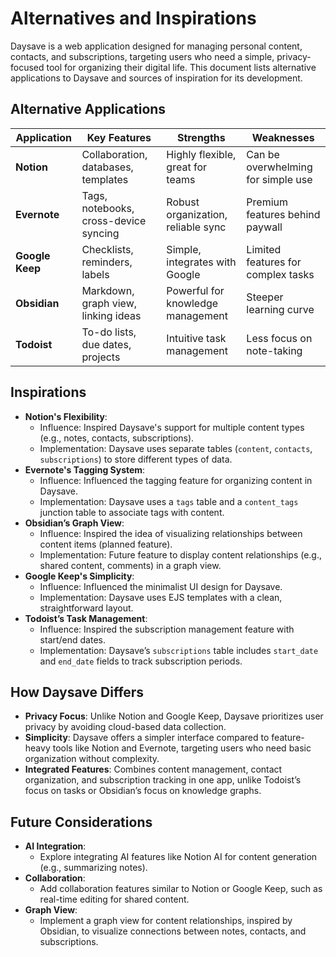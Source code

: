 # Alternatives and Inspirations

Daysave is a web application designed for managing personal content, contacts, and subscriptions, targeting users who need a simple, privacy-focused tool for organizing their digital life. This document lists alternative applications to Daysave and sources of inspiration for its development.

## Alternative Applications

| Application     | Key Features                          | Strengths                          | Weaknesses                        |
|-----------------|---------------------------------------|------------------------------------|-----------------------------------|
| **Notion**      | Collaboration, databases, templates   | Highly flexible, great for teams   | Can be overwhelming for simple use |
| **Evernote**    | Tags, notebooks, cross-device syncing | Robust organization, reliable sync | Premium features behind paywall  |
| **Google Keep** | Checklists, reminders, labels         | Simple, integrates with Google    | Limited features for complex tasks |
| **Obsidian**    | Markdown, graph view, linking ideas   | Powerful for knowledge management  | Steeper learning curve           |
| **Todoist**     | To-do lists, due dates, projects      | Intuitive task management          | Less focus on note-taking        |

## Inspirations

- **Notion's Flexibility**:
  - Influence: Inspired Daysave's support for multiple content types (e.g., notes, contacts, subscriptions).
  - Implementation: Daysave uses separate tables (`content`, `contacts`, `subscriptions`) to store different types of data.
- **Evernote's Tagging System**:
  - Influence: Influenced the tagging feature for organizing content in Daysave.
  - Implementation: Daysave uses a `tags` table and a `content_tags` junction table to associate tags with content.
- **Obsidian’s Graph View**:
  - Influence: Inspired the idea of visualizing relationships between content items (planned feature).
  - Implementation: Future feature to display content relationships (e.g., shared content, comments) in a graph view.
- **Google Keep's Simplicity**:
  - Influence: Influenced the minimalist UI design for Daysave.
  - Implementation: Daysave uses EJS templates with a clean, straightforward layout.
- **Todoist’s Task Management**:
  - Influence: Inspired the subscription management feature with start/end dates.
  - Implementation: Daysave’s `subscriptions` table includes `start_date` and `end_date` fields to track subscription periods.

## How Daysave Differs

- **Privacy Focus**: Unlike Notion and Google Keep, Daysave prioritizes user privacy by avoiding cloud-based data collection.
- **Simplicity**: Daysave offers a simpler interface compared to feature-heavy tools like Notion and Evernote, targeting users who need basic organization without complexity.
- **Integrated Features**: Combines content management, contact organization, and subscription tracking in one app, unlike Todoist’s focus on tasks or Obsidian’s focus on knowledge graphs.

## Future Considerations

- **AI Integration**:
  - Explore integrating AI features like Notion AI for content generation (e.g., summarizing notes).
- **Collaboration**:
  - Add collaboration features similar to Notion or Google Keep, such as real-time editing for shared content.
- **Graph View**:
  - Implement a graph view for content relationships, inspired by Obsidian, to visualize connections between notes, contacts, and subscriptions.